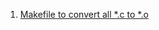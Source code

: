  1. [Makefile to convert all *.c to *.o][1]

[1]: https://stackoverflow.com/questions/28559338/makefile-to-convert-all-c-to-o
